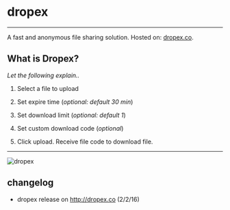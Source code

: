 # dropex
----
A fast and anonymous file sharing solution. Hosted on: [dropex.co](http://dropex.co).

What is Dropex?
----
*Let the following explain..*

1) Select a file to upload

2) Set expire time (*optional: default 30 min*)

3) Set download limit (*optional: default 1*)

4) Set custom download code (*optional*)

5) Click upload. Receive file code to download file.

----
![dropex](http://i.imgur.com/kjga7Zj.png)

## changelog
* dropex release on http://dropex.co (2/2/16)
